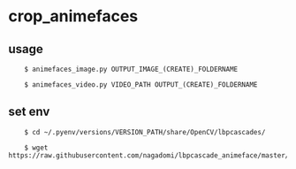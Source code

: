 # crop_animefaces

## usage

        $ animefaces_image.py OUTPUT_IMAGE_(CREATE)_FOLDERNAME
        
        $ animefaces_video.py VIDEO_PATH OUTPUT_(CREATE)_FOLDERNAME
        
## set env

        $ cd ~/.pyenv/versions/VERSION_PATH/share/OpenCV/lbpcascades/

        $ wget https://raw.githubusercontent.com/nagadomi/lbpcascade_animeface/master/lbpcascade_animeface.xml
